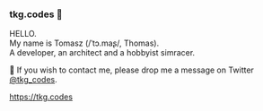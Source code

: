 ### tkg.codes 👋
HELLO.  
My name is Tomasz (/ˈtɔ.maʂ/, Thomas).  
A developer, an architect and a hobbyist simracer.  

🔭 If you wish to contact me, please drop me a message on Twitter [@tkg_codes](https://twitter.com/tkg_codes).

https://tkg.codes
